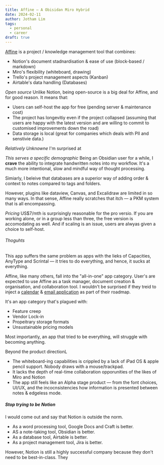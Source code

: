 ```yaml
---
title: Affine — A Obisidan Miro Hybrid
date: 2024-02-11
author: Jotham Lim
tags:
  - personal
  - career
draft: true
---
```


[Affine](https://affine.pro) is a project / knowledge management tool that combines:
- Notion's document stadnardisation & ease of use (block-based / markdown)
- Miro's flexibility (whiteboard, drawing)
- Trello's project management aspects (Kanban)
- Airtable's data handling (Databases)


*Open source*
Unlike Notion, being open-source is a big deal for Affine, and for good reason. It means that:
- Users can self-host the app for free (pending server & maintenance cost)
- The project has longevitiy even if the project collapsed (assuming that users are happy with the latest version  and are willing to commit to customised improvements down the road)
- Data storage is local (great for companies which deals with PII and senstivie data.)

*Relatively Unknowne*
I'm surprised at

*This serves a specific demographic*
Being an Obsidian user for a while, I **crave** the ability to integrate handwritten notes into my workflow. It's a much more intentional, slow and mindful way of thought processing.

Simiarly, I beleive that databases are a superior way of adding order & context to notes compared to tags and folders.

However, plugins like dataview, Canvas, and Excalidraw are limited in so many ways. In that sense, Affine really scratches that itch — a PKM system that is all encompassing.

*Pricing*
US$7/mth is surprisingly reasonable for the pro versio. If you are working alone, or in a group less than three, the free version is accomodating as well. And if scaling is an issue, users are alwyas given a choice to self-host.

###### Thoguhts
This app suffers the same problem as apps with the lieks of Capacities, AnyType and Scrintal — it tries to do everything, and hence, it sucks at everything.

Affine, like many others, fall into the "all-in-one" app category. User's are expected to use Affine as a task manager, document creation & organisation, and collaboration tool. I wouldn't be surprised if they treid to inject a [calendar](https://www.notion.so/product/calendar) & [email application](https://techcrunch.com/2024/02/09/notion-acquires-privacy-focused-productivity-platform-skiff/) as part of their roadmap.

It's an app category that's plagued with:
- Feature creep
- Vendor Lock-in
- Propeitrary storage formats
- Unsustainable pricing models

Most importantly, an app that tried to be everything, will struggle with becoming anything.

Beyond the product directionL
- The whiteboard-ing capabilities is crippled by a lack of iPad OS & apple pencil support. Nobody draws with a mouse/trackpad.
- It lacks the depth of real-time collaboration opporunities of the likes of Miro and Notion
- The app still feels like an Alpha stage product — from the font choices, UI/UX, and the incocnsistencies how information is presented between notes & edgeless mode.

##### Stop trying to be Notion

I would come out and say that Notion is outside the norm.
- As a word processing tool, Google Docs and Craft is better.
- AS a note-taking tool, Obsidian is better.
- As a database tool, Airtable is better.
- As a project management tool, Jira is better.

However, Notion is still a highly successful company because they don't need to be best-in-class. They
